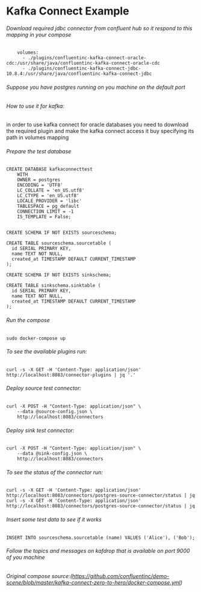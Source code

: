# Kafka Connect Example

###### Download required jdbc connector from confluent hub so it respond to this mapping in your compose
```
    volumes:
      - ./plugins/confluentinc-kafka-connect-oracle-cdc:/usr/share/java/confluentinc-kafka-connect-oracle-cdc
      - ./plugins/confluentinc-kafka-connect-jdbc-10.8.4:/usr/share/java/confluentinc-kafka-connect-jdbc

```

###### Suppose you have postgres running on you machine on the default port


###### How to use it for kafka:
in order  to use kafka connect for oracle databases you need to download the required plugin and make the kafka connect access it buy specifying its path in volumes mapping

###### Prepare the test database

```
CREATE DATABASE kafkaconnecttest
    WITH
    OWNER = postgres
    ENCODING = 'UTF8'
    LC_COLLATE = 'en_US.utf8'
    LC_CTYPE = 'en_US.utf8'
    LOCALE_PROVIDER = 'libc'
    TABLESPACE = pg_default
    CONNECTION LIMIT = -1
    IS_TEMPLATE = False;
	
```
```
CREATE SCHEMA IF NOT EXISTS sourceschema;
```
```
CREATE TABLE sourceschema.sourcetable (
  id SERIAL PRIMARY KEY,
  name TEXT NOT NULL,
  created_at TIMESTAMP DEFAULT CURRENT_TIMESTAMP
);
```
```
CREATE SCHEMA IF NOT EXISTS sinkschema;
```
```
CREATE TABLE sinkschema.sinktable (
  id SERIAL PRIMARY KEY,
  name TEXT NOT NULL,
  created_at TIMESTAMP DEFAULT CURRENT_TIMESTAMP
);

```

###### Run the compose 
```
sudo docker-compose up
```

###### To see the available plugins run:
```
curl -s -X GET -H 'Content-Type: application/json' http://localhost:8083/connector-plugins | jq '.'
```
###### Deploy source test connector:

```
curl -X POST -H "Content-Type: application/json" \
    --data @source-config.json \
    http://localhost:8083/connectors

```
###### Deploy sink test connector:

```
curl -X POST -H "Content-Type: application/json" \
    --data @sink-config.json \
    http://localhost:8083/connectors
```
###### To see the status of the connector run:

```
curl -s -X GET -H 'Content-Type: application/json' http://localhost:8083/connectors/postgres-source-connector/status | jq
curl -s -X GET -H 'Content-Type: application/json' http://localhost:8083/connectors/postgres-source-connector/status | jq

```

###### Insert some test data to see if it works
```
INSERT INTO sourceschema.sourcetable (name) VALUES ('Alice'), ('Bob');
```

###### Follow the topics and messages on kafdrop that is available on port 9000 of you machine


###### Original compose source:(https://github.com/confluentinc/demo-scene/blob/master/kafka-connect-zero-to-hero/docker-compose.yml)


